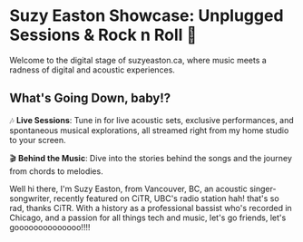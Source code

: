 # Suzy Easton Showcase: Unplugged Sessions & Rock n Roll :guitar:

Welcome to the digital stage of suzyeaston.ca, where music meets a radness of digital and acoustic experiences.

## What's Going Down, baby!?

:notes: **Live Sessions**: Tune in for live acoustic sets, exclusive performances, and spontaneous musical explorations, all streamed right from my home studio to your screen. 

:clapper: **Behind the Music**: Dive into the stories behind the songs and the journey from chords to melodies.

Well hi there, I'm Suzy Easton, from Vancouver, BC, an acoustic singer-songwriter, recently featured on CiTR, UBC's radio station hah! that's so rad, thanks CiTR. With a history as a professional bassist who's recorded in Chicago, and a passion for all things tech and music, let's go friends, let's goooooooooooooo!!!!
